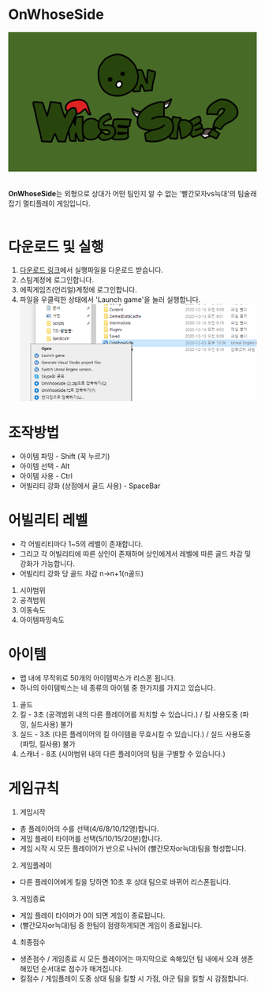 # OnWhoseSide
<center><img src="Title.png"></img>
</center>
<br>

**OnWhoseSide**는 외형으로 상대가 어떤 팀인지 알 수 없는 '빨간모자vs늑대'의 팀술래잡기 멀티플레이 게임입니다.
<br><br>

# 다운로드 및 실행
1. [다운로드 링크](https://drive.google.com/file/d/13nw_n8hRJnKJYjkftJxZBEu5yOul1XGy/view?usp=sharing)에서 실행파일을 다운로드 받습니다.
2. 스팀계정에 로그인합니다.
3. 에픽게임즈(언리얼)계정에 로그인합니다.
4. 파일을 우클릭한 상태에서 'Launch game'을 눌러 실행합니다. <img src="실행방법.png"></img>

# 조작방법
- 아이템 파밍 - Shift (꾹 누르기)
- 아이템 선택 - Alt
- 아이템 사용 - Ctrl
- 어빌리티 강화 (상점에서 골드 사용) - SpaceBar

# 어빌리티 레벨
- 각 어빌리티마다 1~5의 레벨이 존재합니다.
- 그리고 각 어빌리티에 따른 상인이 존재하며 상인에게서 레벨에 따른 골드 차감 및 강화가 가능합니다.
- 어빌리티 강화 당 골드 차감 n->n+1(n골드)
1. 시야범위
2. 공격범위
3. 이동속도
4. 아이템파밍속도

# 아이템
- 맵 내에 무작위로 50개의 아이템박스가 리스폰 됩니다.
- 하나의 아이템박스는 네 종류의 아이템 중 한가지를 가지고 있습니다.
1. 골드
2. 킬 - 3초 (공격범위 내의 다른 플레이어를 처치할 수 있습니다.) / 킬 사용도중 (파밍, 실드사용) 불가
3. 실드 - 3초 (다른 플레이어의 킬 아이템을 무효시킬 수 있습니다.) / 실드 사용도중 (파밍, 킬사용) 불가
4. 스캐너 - 8초 (시야범위 내의 다른 플레이어의 팀을 구별할 수 있습니다.)

# 게임규칙
1. 게임시작
- 총 플레이어의 수를 선택(4/6/8/10/12명)합니다.
- 게임 플레이 타이머를 선택(5/10/15/20분)합니다.
- 게임 시작 시 모든 플레이어가 반으로 나뉘어 (빨간모자or늑대)팀을 형성합니다.
2. 게임플레이
- 다른 플레이어에게 킬을 당하면 10초 후 상대 팀으로 바뀌어 리스폰됩니다.
3. 게임종료
- 게임 플레이 타이머가 0이 되면 게임이 종료됩니다.
- (빨간모자or늑대)팀 중 한팀이 점령하게되면 게임이 종료됩니다.
4. 최종점수
- 생존점수 / 게임종료 시 모든 플레이어는 마지막으로 속해있던 팀 내에서 오래 생존해있던 순서대로 점수가 매겨집니다.
- 킬점수 / 게임플레이 도중 상대 팀을 킬할 시 가점, 아군 팀을 킬할 시 감점합니다.
